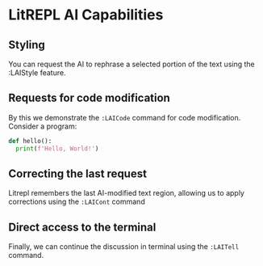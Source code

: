LitREPL AI Capabilities
=======================

## Styling
<!--{{{-->

You can request the AI to rephrase a selected portion
of the text using the :LAIStyle feature.
















<!--}}}-->
## Requests for code modification
<!--{{{-->

By this we demonstrate the `:LAICode` command for
code modification. Consider a program:

```python
def hello():
  print(f'Hello, World!')
```









<!--}}}-->
## Correcting the last request
<!--{{{-->

Litrepl remembers the last AI-modified text region,
allowing us to apply corrections using the `:LAICont`
command
















<!--}}}-->
## Direct access to the terminal
<!--{{{-->

Finally, we can continue the discussion in terminal
using the `:LAITell` command.
















<!--}}}-->

